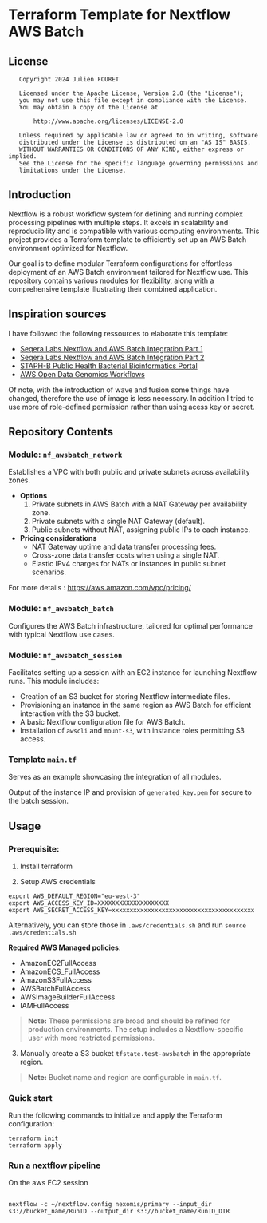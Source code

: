 # Terraform Template for Nextflow AWS Batch

## License

```
   Copyright 2024 Julien FOURET

   Licensed under the Apache License, Version 2.0 (the "License");
   you may not use this file except in compliance with the License.
   You may obtain a copy of the License at

       http://www.apache.org/licenses/LICENSE-2.0

   Unless required by applicable law or agreed to in writing, software
   distributed under the License is distributed on an "AS IS" BASIS,
   WITHOUT WARRANTIES OR CONDITIONS OF ANY KIND, either express or implied.
   See the License for the specific language governing permissions and
   limitations under the License.
```

## Introduction 

Nextflow is a robust workflow system for defining and running complex processing pipelines with multiple steps. It excels in scalability and reproducibility and is compatible with various computing environments. This project provides a Terraform template to efficiently set up an AWS Batch environment optimized for Nextflow.

Our goal is to define modular Terraform configurations for effortless deployment of an AWS Batch environment tailored for Nextflow use. This repository contains various modules for flexibility, along with a comprehensive template illustrating their combined application.

## Inspiration sources

I have followed the following ressources to elaborate this template:

- [Seqera Labs Nextflow and AWS Batch Integration Part 1](https://seqera.io/blog/nextflow-and-aws-batch-inside-the-integration-part-1-of-3/)
- [Seqera Labs Nextflow and AWS Batch Integration Part 2](https://seqera.io/blog/nextflow-and-aws-batch-inside-the-integration-part-2-of-3/)
- [STAPH-B Public Health Bacterial Bioinformatics Portal](https://staphb.org/resources/2020-04-29-nextflow_batch.html)
- [AWS Open Data Genomics Workflows](https://docs.opendata.aws/genomics-workflows/orchestration/nextflow/nextflow-overview.html)

Of note, with the introduction of wave and fusion some things have changed, therefore the use of image is less necessary. In addition I tried to use more of role-defined permission rather than using acess key or secret.

## Repository Contents

### Module: `nf_awsbatch_network`

Establishes a VPC with both public and private subnets across availability zones.

- **Options**
  1. Private subnets in AWS Batch with a NAT Gateway per availability zone.
  2. Private subnets with a single NAT Gateway (default).
  3. Public subnets without NAT, assigning public IPs to each instance.
- **Pricing considerations**
  - NAT Gateway uptime and data transfer processing fees.
  - Cross-zone data transfer costs when using a single NAT.
  - Elastic IPv4 charges for NATs or instances in public subnet scenarios.

For more details : https://aws.amazon.com/vpc/pricing/

### Module: `nf_awsbatch_batch`

Configures the AWS Batch infrastructure, tailored for optimal performance with typical Nextflow use cases.

### Module: `nf_awsbatch_session`

Facilitates setting up a session with an EC2 instance for launching Nextflow runs. This module includes:

- Creation of an S3 bucket for storing Nextflow intermediate files.
- Provisioning an instance in the same region as AWS Batch for efficient interaction with the S3 bucket.
- A basic Nextflow configuration file for AWS Batch.
- Installation of `awscli` and `mount-s3`, with instance roles permitting S3 access.

### Template `main.tf`

Serves as an example showcasing the integration of all modules.

Output of the instance IP and provision of `generated_key.pem` for secure to the batch session.

## Usage

### Prerequisite:

1. Install terraform

2. Setup AWS credentials

```
export AWS_DEFAULT_REGION="eu-west-3"
export AWS_ACCESS_KEY_ID=XXXXXXXXXXXXXXXXXXXX
export AWS_SECRET_ACCESS_KEY=xxxxxxxxxxxxxxxxxxxxxxxxxxxxxxxxxxxxxxxx
```
Alternatively, you can store those in `.aws/credentials.sh` and run `source .aws/credentials.sh`

**Required AWS Managed policies**:

- AmazonEC2FullAccess
- AmazonECS_FullAccess
- AmazonS3FullAccess
- AWSBatchFullAccess
- AWSImageBuilderFullAccess
- IAMFullAccess

> **Note:** These permissions are broad and should be refined for production environments. The setup includes a Nextflow-specific user with more restricted permissions.

3. Manually create a S3 bucket `tfstate.test-awsbatch` in the appropriate region. 

> **Note:** Bucket name and region are configurable in `main.tf`.

### Quick start

Run the following commands to initialize and apply the Terraform configuration:

```
terraform init
terraform apply
```


### Run a nextflow pipeline

On the aws EC2 session

```

nextflow -c ~/nextflow.config nexomis/primary --input_dir s3://bucket_name/RunID --output_dir s3://bucket_name/RunID_DIR

```
